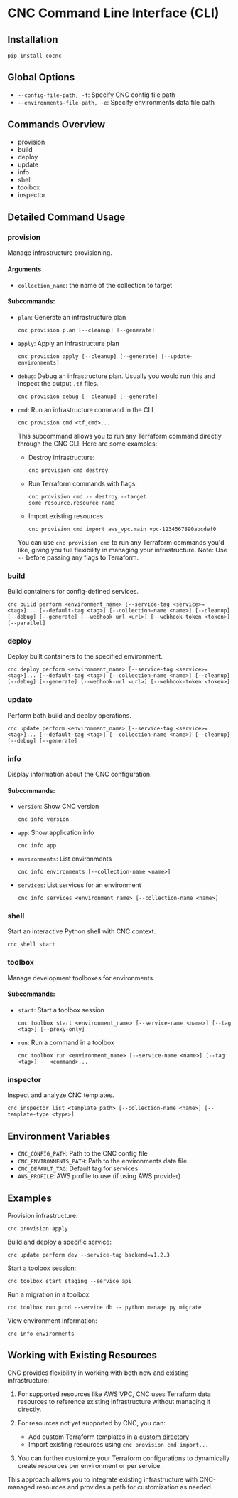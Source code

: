 # CNC Command Line Interface (CLI)

## Installation
```
pip install cocnc
```

## Global Options
- `--config-file-path, -f`: Specify CNC config file path
- `--environments-file-path, -e`: Specify environments data file path

## Commands Overview

- provision
- build
- deploy
- update
- info
- shell
- toolbox
- inspector

## Detailed Command Usage

### provision
Manage infrastructure provisioning.

#### Arguments

- `collection_name`: the name of the collection to target

#### Subcommands:
- `plan`: Generate an infrastructure plan
  ```
  cnc provision plan [--cleanup] [--generate]
  ```
- `apply`: Apply an infrastructure plan
  ```
  cnc provision apply [--cleanup] [--generate] [--update-environments]
  ```
- `debug`: Debug an infrastructure plan. Usually you would run this and inspect the output `.tf` files.
  ```
  cnc provision debug [--cleanup] [--generate]
  ```
- `cmd`: Run an infrastructure command in the CLI
  ```
  cnc provision cmd <tf_cmd>...
  ```

    This subcommand allows you to run any Terraform command directly through the CNC CLI. Here are some examples:

    - Destroy infrastructure:
      ```
      cnc provision cmd destroy
      ```
    - Run Terraform commands with flags:
      ```
      cnc provision cmd -- destroy --target some_resource.resource_name
      ```
    - Import existing resources:
      ```
      cnc provision cmd import aws_vpc.main vpc-1234567890abcdef0
      ```

  You can use `cnc provision cmd` to run any Terraform commands you'd like, giving you full flexibility in managing your infrastructure. Note: Use `--` before passing any flags to Terraform.

### build
Build containers for config-defined services.

```
cnc build perform <environment_name> [--service-tag <service>=<tag>]... [--default-tag <tag>] [--collection-name <name>] [--cleanup] [--debug] [--generate] [--webhook-url <url>] [--webhook-token <token>] [--parallel]
```

### deploy
Deploy built containers to the specified environment.

```
cnc deploy perform <environment_name> [--service-tag <service>=<tag>]... [--default-tag <tag>] [--collection-name <name>] [--cleanup] [--debug] [--generate] [--webhook-url <url>] [--webhook-token <token>]
```

### update
Perform both build and deploy operations.

```
cnc update perform <environment_name> [--service-tag <service>=<tag>]... [--default-tag <tag>] [--collection-name <name>] [--cleanup] [--debug] [--generate]
```

### info
Display information about the CNC configuration.

#### Subcommands:
- `version`: Show CNC version
  ```
  cnc info version
  ```
- `app`: Show application info
  ```
  cnc info app
  ```
- `environments`: List environments
  ```
  cnc info environments [--collection-name <name>]
  ```
- `services`: List services for an environment
  ```
  cnc info services <environment_name> [--collection-name <name>]
  ```

### shell
Start an interactive Python shell with CNC context.

```
cnc shell start
```

### toolbox
Manage development toolboxes for environments.

#### Subcommands:
- `start`: Start a toolbox session
  ```
  cnc toolbox start <environment_name> [--service-name <name>] [--tag <tag>] [--proxy-only]
  ```
- `run`: Run a command in a toolbox
  ```
  cnc toolbox run <environment_name> [--service-name <name>] [--tag <tag>] -- <command>...
  ```

### inspector
Inspect and analyze CNC templates.

```
cnc inspector list <template_path> [--collection-name <name>] [--template-type <type>]
```

## Environment Variables
- `CNC_CONFIG_PATH`: Path to the CNC config file
- `CNC_ENVIRONMENTS_PATH`: Path to the environments data file
- `CNC_DEFAULT_TAG`: Default tag for services
- `AWS_PROFILE`: AWS profile to use (if using AWS provider)

## Examples

Provision infrastructure:
```
cnc provision apply
```

Build and deploy a specific service:
```
cnc update perform dev --service-tag backend=v1.2.3
```

Start a toolbox session:
```
cnc toolbox start staging --service api
```

Run a migration in a toolbox:
```
cnc toolbox run prod --service db -- python manage.py migrate
```

View environment information:
```
cnc info environments
```

## Working with Existing Resources

CNC provides flexibility in working with both new and existing infrastructure:

1. For supported resources like AWS VPC, CNC uses Terraform data resources to reference existing infrastructure without managing it directly.

2. For resources not yet supported by CNC, you can:
   - Add custom Terraform templates in a [custom directory](/customization/provision/)
   - Import existing resources using `cnc provision cmd import...`

3. You can further customize your Terraform configurations to dynamically create resources per environment or per service.

This approach allows you to integrate existing infrastructure with CNC-managed resources and provides a path for customization as needed.
